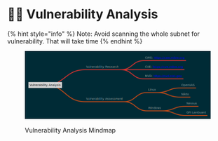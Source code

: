# 👨🔧 Vulnerability Analysis

{% hint style="info" %}
Note: Avoid scanning the whole subnet for vulnerability. That will take time
{% endhint %}

<figure><img src="../../../.gitbook/assets/Vulnerability-Analysis.png" alt=""><figcaption><p>Vulnerability Analysis Mindmap</p></figcaption></figure>

